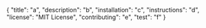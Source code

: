 {
  "title": "a",
  "description": "b",
  "installation": "c",
  "instructions": "d",
  "license": "MIT License",
  "contributing": "e",
  "test": "f"
}